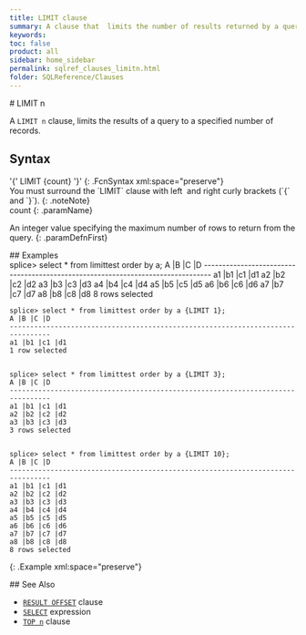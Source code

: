 ```yaml
---
title: LIMIT clause
summary: A clause that  limits the number of results returned by a query and supports an offset to retrieve a specific range of records.
keywords:
toc: false
product: all
sidebar: home_sidebar
permalink: sqlref_clauses_limitn.html
folder: SQLReference/Clauses
---
```

<section>
<div class="TopicContent" data-swiftype-index="true" markdown="1">
# LIMIT n 

A `LIMIT n` clause, limits the results of a query to a specified number
of records.

## Syntax

<div class="fcnWrapperWide" markdown="1">
    '{' LIMIT {count} '}'
{: .FcnSyntax xml:space="preserve"}

</div>
You must surround the `LIMIT` clause with left  and right curly brackets
(`{` and `}`).
{: .noteNote}

<div class="paramList" markdown="1">
count
{: .paramName}

An integer value specifying the maximum number of rows to return from
the query.
{: .paramDefnFirst}

</div>
## Examples

<div class="preWrapperWide" markdown="1">
    splice> select * from limittest order by a;
    A |B |C |D
    --------------------------------------------------------------------------------
    a1 |b1 |c1 |d1
    a2 |b2 |c2 |d2
    a3 |b3 |c3 |d3
    a4 |b4 |c4 |d4
    a5 |b5 |c5 |d5
    a6 |b6 |c6 |d6
    a7 |b7 |c7 |d7
    a8 |b8 |c8 |d8
    8 rows selected
    
    splice> select * from limittest order by a {LIMIT 1};
    A |B |C |D
    --------------------------------------------------------------------------------
    a1 |b1 |c1 |d1
    1 row selected
    
    
    splice> select * from limittest order by a {LIMIT 3};
    A |B |C |D
    --------------------------------------------------------------------------------
    a1 |b1 |c1 |d1
    a2 |b2 |c2 |d2
    a3 |b3 |c3 |d3
    3 rows selected
    
    
    splice> select * from limittest order by a {LIMIT 10};
    A |B |C |D
    --------------------------------------------------------------------------------
    a1 |b1 |c1 |d1
    a2 |b2 |c2 |d2
    a3 |b3 |c3 |d3
    a4 |b4 |c4 |d4
    a5 |b5 |c5 |d5
    a6 |b6 |c6 |d6
    a7 |b7 |c7 |d7
    a8 |b8 |c8 |d8
    8 rows selected
{: .Example xml:space="preserve"}

</div>
## See Also

* [`RESULT OFFSET`](sqlref_clauses_resultoffset.html) clause
* [`SELECT`](sqlref_expressions_select.html) expression
* [`TOP n`](sqlref_clauses_topn.html) clause

</div>
</section>

